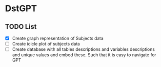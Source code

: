 # DstGPT

## TODO List

- [x] Create graph representation of Subjects data
- [ ] Create icicle plot of subjects data
- [ ] Create database with all tables descriptions and variables descriptions and unique values and embed these. Such that it is easy to navigate for GPT
